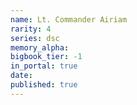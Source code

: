 ```yaml
---
name: Lt. Commander Airiam
rarity: 4
series: dsc
memory_alpha:
bigbook_tier: -1
in_portal: true
date:
published: true
---
```



